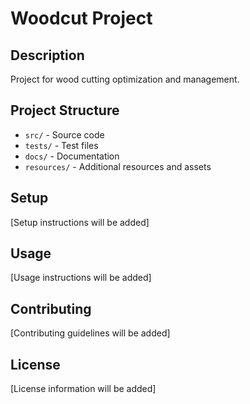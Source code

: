 # Woodcut Project

## Description
Project for wood cutting optimization and management.

## Project Structure
- `src/` - Source code
- `tests/` - Test files
- `docs/` - Documentation
- `resources/` - Additional resources and assets

## Setup
[Setup instructions will be added]

## Usage
[Usage instructions will be added]

## Contributing
[Contributing guidelines will be added]

## License
[License information will be added] 